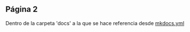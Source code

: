 ## Página 2
Dentro de la carpeta 'docs' a la que se hace referencia desde [mkdocs.yml](https://github.com/ucbg6/prueba-docs/blob/main/mkdocs.yml)

